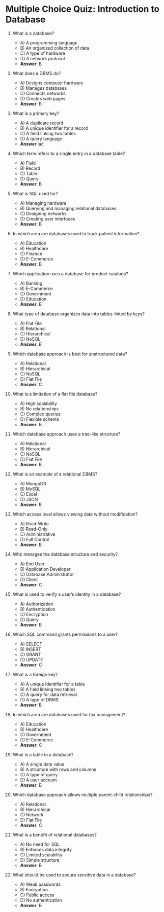 # Multiple Choice Quiz: Introduction to Database

1. What is a database?
   - A) A programming language
   - B) An organized collection of data
   - C) A type of hardware
   - D) A network protocol
   - **Answer**: B

2. What does a DBMS do?
   - A) Designs computer hardware
   - B) Manages databases
   - C) Connects networks
   - D) Creates web pages
   - **Answer**: B

3. What is a primary key?
   - A) A duplicate record
   - B) A unique identifier for a record
   - C) A field linking two tables
   - D) A query language
   - **Answer**:iać

4. Which term refers to a single entry in a database table?
   - A) Field
   - B) Record
   - C) Table
   - D) Query
   - **Answer**: B

5. What is SQL used for?
   - A) Managing hardware
   - B) Querying and managing relational databases
   - C) Designing networks
   - D) Creating user interfaces
   - **Answer**: B

6. In which area are databases used to track patient information?
   - A) Education
   - B) Healthcare
   - C) Finance
   - D) E-Commerce
   - **Answer**: B

7. Which application uses a database for product catalogs?
   - A) Banking
   - B) E-Commerce
   - C) Government
   - D) Education
   - **Answer**: B

8. What type of database organizes data into tables linked by keys?
   - A) Flat File
   - B) Relational
   - C) Hierarchical
   - D) NoSQL
   - **Answer**: B

9. Which database approach is best for unstructured data?
   - A) Relational
   - B) Hierarchical
   - C) NoSQL
   - D) Flat File
   - **Answer**: C

10. What is a limitation of a flat file database?
    - A) High scalability
    - B) No relationships
    - C) Complex queries
    - D) Flexible schema
    - **Answer**: B

11. Which database approach uses a tree-like structure?
    - A) Relational
    - B) Hierarchical
    - C) NoSQL
    - D) Flat File
    - **Answer**: B

12. What is an example of a relational DBMS?
    - A) MongoDB
    - B) MySQL
    - C) Excel
    - D) JSON
    - **Answer**: B

13. Which access level allows viewing data without modification?
    - A) Read-Write
    - B) Read-Only
    - C) Administrative
    - D) Full Control
    - **Answer**: B

14. Who manages the database structure and security?
    - A) End User
    - B) Application Developer
    - C) Database Administrator
    - D) Client
    - **Answer**: C

15. What is used to verify a user’s identity in a database?
    - A) Authorization
    - B) Authentication
    - C) Encryption
    - D) Query
    - **Answer**: B

16. Which SQL command grants permissions to a user?
    - A) SELECT
    - B) INSERT
    - C) GRANT
    - D) UPDATE
    - **Answer**: C

17. What is a foreign key?
    - A) A unique identifier for a table
    - B) A field linking two tables
    - C) A query for data retrieval
    - D) A type of DBMS
    - **Answer**: B

18. In which area are databases used for tax management?
    - A) Education
    - B) Healthcare
    - C) Government
    - D) E-Commerce
    - **Answer**: C

19. What is a table in a database?
    - A) A single data value
    - B) A structure with rows and columns
    - C) A type of query
    - D) A user account
    - **Answer**: B

20. Which database approach allows multiple parent-child relationships?
    - A) Relational
    - B) Hierarchical
    - C) Network
    - D) Flat File
    - **Answer**: C

21. What is a benefit of relational databases?
    - A) No need for SQL
    - B) Enforces data integrity
    - C) Limited scalability
    - D) Simple structure
    - **Answer**: B

22. What should be used to secure sensitive data in a database?
    - A) Weak passwords
    - B) Encryption
    - C) Public access
    - D) No authentication
    - **Answer**: B